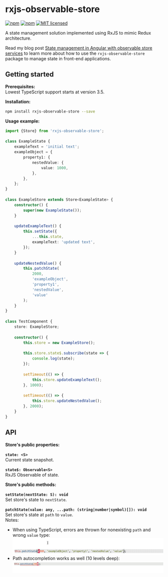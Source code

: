 # rxjs-observable-store

[![npm](https://img.shields.io/npm/v/rxjs-observable-store.svg?style=flat-square)](https://www.npmjs.com/package/rxjs-observable-store)
[![npm](https://img.shields.io/npm/dm/rxjs-observable-store.svg?style=flat-square)](https://www.npmjs.com/package/rxjs-observable-store)
[![MIT licensed](https://img.shields.io/badge/license-MIT-blue.svg?style=flat-square)](https://github.com/jurebajt/rxjs-observable-store/blob/master/LICENSE)

A state management solution implemented using RxJS to mimic Redux architecture.

Read my blog post [State management in Angular with observable store services](https://jurebajt.com/state-management-in-angular-with-observable-store-services/) to learn more about how to use the `rxjs-observable-store` package to manage state in front-end applications.

## Getting started

**Prerequisites:**  
Lowest TypeScript support starts at version 3.5.

**Installation:**

```bash
npm install rxjs-observable-store --save
```

**Usage example:**

```typescript
import {Store} from 'rxjs-observable-store';

class ExampleState {
    exampleText = 'initial text';
    exampleObject = {
        property1: {
            nestedValue: {
                value: 1000,
            },
        },
    };
}

class ExampleStore extends Store<ExampleState> {
    constructor() {
        super(new ExampleState());
    }

    updateExampleText() {
        this.setState({
            ...this.state,
            exampleText: 'updated text',
        });
    }

    updateNestedValue() {
        this.patchState(
            2000,
            'exampleObject',
            'property1',
            'nestedValue',
            'value'
        );
    }
}

class TestComponent {
    store: ExampleStore;

    constructor() {
        this.store = new ExampleStore();

        this.store.state$.subscribe(state => {
            console.log(state);
        });

        setTimeout(() => {
            this.store.updateExampleText();
        }, 1000);

        setTimeout(() => {
            this.store.updateNestedValue();
        }, 2000);
    }
}
```

## API

**Store's public properties:**

**`state: <S>`**  
Current state snapshot.

**`state$: Observable<S>`**  
RxJS Observable of state.

**Store's public methods:**

**`setState(nextState: S): void`**  
Set store's state to `nextState`.

**`patchState(value: any, ...path: (string|number|symbol)[]): void`**  
Set store's state at `path` to `value`.  
Notes:  

* When using TypeScript, errors are thrown for nonexisting `path` and wrong `value` type:  
![patchState typed value](images/patchState-typed-value.gif "patchState typed value")  
* Path autocompletion works as well (10 levels deep):  
![patchState path autocompletion](images/patchState-path-autocompletion.gif "patchState path autocompletion")
